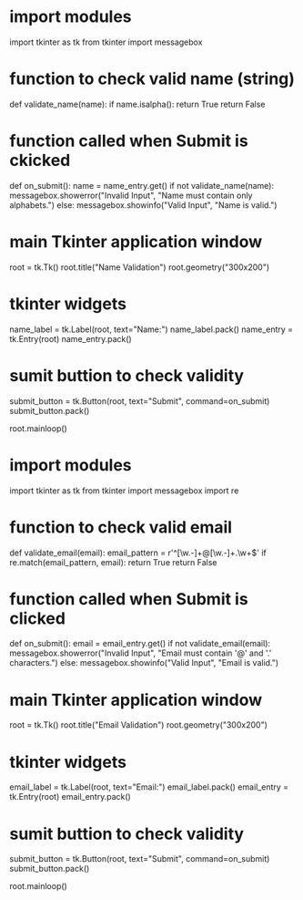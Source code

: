 # import modules
import tkinter as tk
from tkinter import messagebox

# function to check valid name (string)
def validate_name(name):
    if name.isalpha():
        return True
    return False

# function called when Submit is ckicked
def on_submit():
    name = name_entry.get()
    if not validate_name(name):
        messagebox.showerror("Invalid Input", 
                             "Name must contain only alphabets.")
    else:
        messagebox.showinfo("Valid Input",
                            "Name is valid.")

# main Tkinter application window
root = tk.Tk()
root.title("Name Validation")
root.geometry("300x200")

# tkinter widgets
name_label = tk.Label(root, text="Name:")
name_label.pack()
name_entry = tk.Entry(root)
name_entry.pack()

# sumit buttion to check validity
submit_button = tk.Button(root, text="Submit", command=on_submit)
submit_button.pack()

root.mainloop()






# import modules
import tkinter as tk
from tkinter import messagebox
import re

# function to check valid email
def validate_email(email):
    email_pattern = r'^[\w\.-]+@[\w\.-]+\.\w+$'
    if re.match(email_pattern, email):
        return True
    return False

# function called when Submit is clicked
def on_submit():
    email = email_entry.get()
    if not validate_email(email):
        messagebox.showerror("Invalid Input", 
                             "Email must contain '@' and '.' characters.")
    else:
        messagebox.showinfo("Valid Input", "Email is valid.")

# main Tkinter application window
root = tk.Tk()
root.title("Email Validation")
root.geometry("300x200")

# tkinter widgets
email_label = tk.Label(root, text="Email:")
email_label.pack()
email_entry = tk.Entry(root)
email_entry.pack()

# sumit buttion to check validity
submit_button = tk.Button(root, text="Submit", command=on_submit)
submit_button.pack()

root.mainloop()



